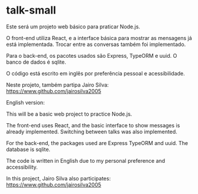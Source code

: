 # talk-small

Este será um projeto web básico para praticar Node.js.

O front-end utiliza React, e a
interface básica para mostrar as mensagens já está implementada. Trocar entre as
conversas também foi implementado.

Para o back-end, os pacotes usados são Express, TypeORM e uuid. O banco de dados é sqlite.

O código está escrito em inglês por preferência pessoal e acessibilidade.

Neste projeto, também partipa Jairo Silva: https://www.github.com/jairosilva2005

English version:

This will be a basic web project to practice Node.js.

The front-end uses React, and the
basic interface to show messages is already implemented. Switching between talks
was also implemented.

For the back-end, the packages used are Express TypeORM and uuid. The database is sqlite.

The code is written in English due to my personal preference and accessibility.

In this project, Jairo Silva also participates: https://www.github.com/jairosilva2005

